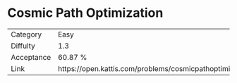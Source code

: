 # Cosmic Path Optimization

<table>
    <tr>
        <td>Category</td>
        <td>Easy</td>
    </tr>
    <tr>
        <td>Diffulty</td>
        <td>1.3</td>
    </tr>
    <tr>
        <td>Acceptance</td>
        <td>60.87 %</td>
    </tr>
    <tr>
        <td>Link</td>
        <td>https://open.kattis.com/problems/cosmicpathoptimization</td>
    </tr>
</table>